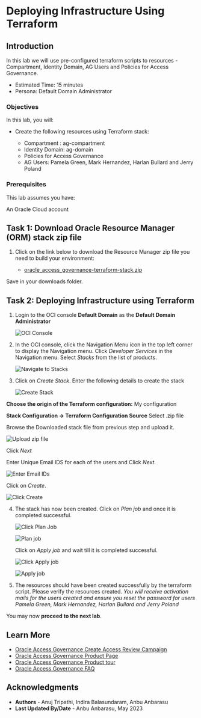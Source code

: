 # Deploying Infrastructure Using Terraform

## Introduction

In this lab we will use pre-configured terraform scripts to resources - Compartment, Identity Domain, AG Users and Policies for Access Governance. 

* Estimated Time: 15 minutes
* Persona: Default Domain Administrator


### Objectives

In this lab, you will: 

* Create the following resources using Terraform stack:

  - Compartment : ag-compartment
  - Identity Domain: ag-domain 
  - Policies for Access Governance 
  - AG Users: Pamela Green, Mark Hernandez, Harlan Bullard and Jerry Poland

### Prerequisites

  This lab assumes you have:
  
  An Oracle Cloud account

## Task 1: Download Oracle Resource Manager (ORM) stack zip file

1. Click on the link below to download the Resource Manager zip file you need to build your environment:

    
   - [oracle_access_governance-terraform-stack.zip](https://objectstorage.us-ashburn-1.oraclecloud.com/p/Dun-xvIpEtn-KkhdbP6VFHJr6espycp8U8yBMLfh2S7splId-v4ol6k9yZioEScQ/n/id3kvohtwgjy/b/FileStore/o/ag-terra-oci.zip)


  Save in your downloads folder.

## Task 2: Deploying Infrastructure using Terraform


1. Login to the OCI console **Default Domain** as the **Default Domain Administrator**

    ![OCI Console](images/oci-console.png)

2. In the OCI console, click the Navigation Menu icon in the top left corner to display the Navigation menu. Click *Developer Services* in the Navigation menu. Select *Stacks* from the list of products.

     ![Navigate to Stacks](images/navigate-to-stacks.png)

3. Click on *Create Stack*. Enter the following details to create the stack

    ![Create Stack](images/create-stack.png)


  **Choose the origin of the Terraform configuration:** My configuration

  **Stack Configuration -> Terraform Configuration Source** Select .zip file

  Browse the Downloaded stack file from previous step and upload it. 

  ![Upload zip file](images/upload-zip.png)

  Click *Next*

  Enter Unique Email IDS for each of the users and Click *Next*.

   ![Enter Email IDs](images/email-id.png)

  Click on *Create*.

  ![Click Create](images/click-create.png)

4. The stack has now been created. Click on *Plan job* and once it is completed successful.

    ![Click Plan Job](images/click-plan.png)

    ![Plan job](images/plan-job.png)
    
    
     Click on *Apply job* and wait till it is completed successful.

    ![Click Apply job](images/click-apply.png)

    ![Apply job](images/apply-job.png)



5. The resources should have been created successfully by the terraform script. Please verify the resources created. *You will receive activation mails for the users created and ensure you reset the password for users Pamela Green, Mark Hernandez, Harlan Bullard and Jerry Poland*



  You may now **proceed to the next lab**. 

## Learn More

* [Oracle Access Governance Create Access Review Campaign](https://docs.oracle.com/en/cloud/paas/access-governance/pdapg/index.html)
* [Oracle Access Governance Product Page](https://www.oracle.com/security/cloud-security/access-governance/)
* [Oracle Access Governance Product tour](https://www.oracle.com/webfolder/s/quicktours/paas/pt-sec-access-governance/index.html)
* [Oracle Access Governance FAQ](https://www.oracle.com/security/cloud-security/access-governance/faq/)

## Acknowledgments
* **Authors** - Anuj Tripathi, Indira Balasundaram, Anbu Anbarasu 
* **Last Updated By/Date** - Anbu Anbarasu, May 2023
